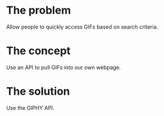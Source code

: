 # The problem
Allow people to quickly access GIFs based on search criteria.

# The concept
Use an API to pull GIFs into our own webpage.

# The solution
Use the GIPHY API.